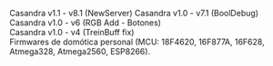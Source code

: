 Casandra v1.1 - v8.1 (NewServer)
Casandra v1.0 - v7.1 (BoolDebug)
Casandra v1.0 - v6 (RGB Add - Botones)    
Casandra v1.0 - v4 (TreinBuff fix)   
Firmwares de domótica personal (MCU: 18F4620, 16F877A, 16F628, Atmega328, Atmega2560, ESP8266).

